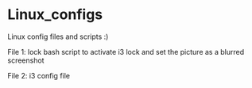 # Linux_configs
Linux config files and scripts :)




File 1: lock bash script to activate i3 lock and set the picture as a blurred screenshot

File 2: i3 config file
